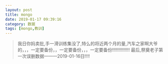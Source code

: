 ```yaml
---
layout: post
title: mongo
date: 2019-01-17 09:39:16
category: 数据
tags: [mongo,教训]
---
```


>我日你妈卖批,手一滑训练集没了,特么的将近两个月的量,汽车之家啊大爷的，，，一定要备份，，一定要备份，，，一定要备份!!!!!!!!!!!!!!
最后,祭奠老子第一次误删数据———2019-01-16日!!!!